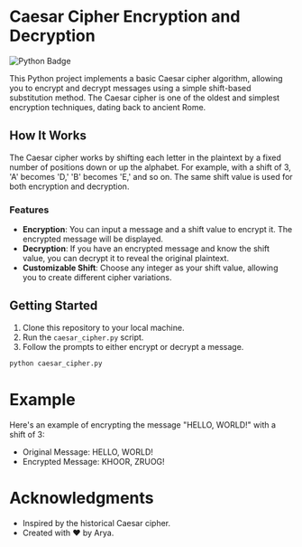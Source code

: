 # Caesar Cipher Encryption and Decryption

![Python Badge](https://img.shields.io/badge/Made%20with-Python-blue)

This Python project implements a basic Caesar cipher algorithm, allowing you to encrypt and decrypt messages using a simple shift-based substitution method. The Caesar cipher is one of the oldest and simplest encryption techniques, dating back to ancient Rome.

## How It Works

The Caesar cipher works by shifting each letter in the plaintext by a fixed number of positions down or up the alphabet. For example, with a shift of 3, 'A' becomes 'D,' 'B' becomes 'E,' and so on. The same shift value is used for both encryption and decryption.

### Features

- **Encryption**: You can input a message and a shift value to encrypt it. The encrypted message will be displayed.
- **Decryption**: If you have an encrypted message and know the shift value, you can decrypt it to reveal the original plaintext.
- **Customizable Shift**: Choose any integer as your shift value, allowing you to create different cipher variations.

## Getting Started

1. Clone this repository to your local machine.
2. Run the `caesar_cipher.py` script.
3. Follow the prompts to either encrypt or decrypt a message.

```bash
python caesar_cipher.py
```

# Example

Here's an example of encrypting the message "HELLO, WORLD!" with a shift of 3:

- Original Message: HELLO, WORLD!
- Encrypted Message: KHOOR, ZRUOG!

# Acknowledgments

- Inspired by the historical Caesar cipher.
- Created with ❤️ by Arya.
